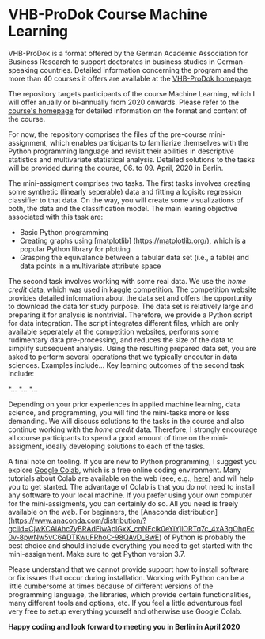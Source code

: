 # VHB-ProDok Course Machine Learning

VHB-ProDok is a format offered by the German Academic Association for Business Research to support doctorates in business studies in German-speaking countries. Detailed information concerning the program and the more than 40 courses it offers are available at the [VHB-ProDok homepage](https://www.vhbonline.org/en/events/prodok).

The repository targets participants of the course Machine Learning, which I will offer anually or bi-annually from 2020 onwards. Please refer to the [course's homepage](https://www.vhbonline.org/en/veranstaltungen/prodok/kurse-2020/translate-to-englisch-2004ms01) for detailed information on the format and content of the course.

For now, the repository comprises the files of the pre-course mini-assignment, which enables participants to familiarize themselves with the Python programming language and revisit their abilities in descriptive statistics and multivariate statistical analysis. Detailed solutions to the tasks will be provided during the course, 06. to 09. April, 2020 in Berlin.

The mini-assigment comprises two tasks. The first tasks involves creating some synthetic (linearly seperable) data and fitting a logisitc regression classifier to that data. On the way, you will create some visualizations of both, the data and the classification model. The main learing objective associated with this task are:
* Basic Python programming
* Creating graphs using [matplotlib] (https://matplotlib.org/), which is a popular Python library for plotting
* Grasping the equivalance between a tabular data set (i.e., a table) and data points in a multivariate attribute space


The second task involves working with some real data. We use the *home credit* data, which was used in [kaggle competition](https://www.kaggle.com/c/home-credit-default-risk). The competition website provides detailed information about the data set and offers the opportunity to download the data for study purpose. The data set is relatively large and preparing it for analysis is nontrivial. Therefore, we provide a Python script for data integration. The script integrates different files, which are only available seperately at the competition websites, performs some rudimentary data pre-processing, and reduces the size of the data to simplify subsequent analysis. Using the resulting prepared data set, you are asked to perform several operations that we typically encouter in data sciences. Examples include...
Key learning outcomes of the second task include:

*...
*...
*...

Depending on your prior experiences in applied machine learning, data science, and programming, you will find the mini-tasks more or less demanding. We will discuss solutions to the tasks in the course and also continue working with the *home credit* data. Therefore, I strongly encourage all course participants to spend a good amount of time on the mini-assigment, ideally developing solutions to each of the tasks.

A final note on tooling. If you are new to Python programming, I suggest you explore [Google Colab](https://colab.research.google.com), which is a free online coding environment. Many tutorials about Colab are available on the web (see, e.g., [here](https://www.tutorialspoint.com/google_colab/index.htm)) and will help you to get started. The advantage of Colab is that you do not need to install any software to your local machine. 
If you prefer using your own computer for the mini-assigments, you can certainly do so. All you need is freely available on the web. For beginners, the [Anaconda distribution] (https://www.anaconda.com/distribution/?gclid=CjwKCAiAhc7yBRAdEiwAplGxX_cnNEcik0eYiYjlORTq7c_4xA3gOhqFc0v-8pwNw5vC6ADTKwuFRhoC-98QAvD_BwE) of Python is probably the best choice and should include everything you need to get started with the mini-assignment. Make sure to get Python version 3.7. 

Please understand that we cannot provide support how to install software or fix issues that occur during installation. Working with Python can be a little cumbersome at times because of different versions of the programming language, the libraries, which provide certain functionalities, many different tools and options, etc. If you feel a little adventurous feel very free to setup everything yourself and otherwise use Google Colab. 

**Happy coding and look forward to meeting you in Berlin in April 2020**


